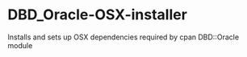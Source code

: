 DBD_Oracle-OSX-installer
========================

Installs and sets up OSX dependencies required by cpan DBD::Oracle module